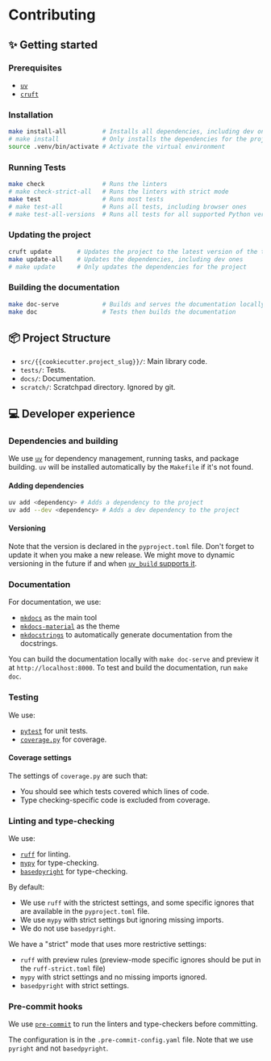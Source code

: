 # Contributing

## ✨ Getting started

### Prerequisites

- [`uv`](https://docs.astral.sh/uv/)
- [`cruft`](https://cruft.readthedocs.io/en/latest/)

### Installation

```bash
make install-all          # Installs all dependencies, including dev ones
# make install            # Only installs the dependencies for the project
source .venv/bin/activate # Activate the virtual environment
```

### Running Tests

```bash
make check                # Runs the linters
# make check-strict-all   # Runs the linters with strict mode
make test                 # Runs most tests
# make test-all           # Runs all tests, including browser ones
# make test-all-versions  # Runs all tests for all supported Python versions
```

### Updating the project

```bash
cruft update       # Updates the project to the latest version of the template
make update-all    # Updates the dependencies, including dev ones
# make update      # Only updates the dependencies for the project
```

### Building the documentation

```bash
make doc-serve            # Builds and serves the documentation locally for preview
make doc                  # Tests then builds the documentation
```

## 📦 Project Structure

- `src/{{cookiecutter.project_slug}}/`: Main library code.
- `tests/`: Tests.
- `docs/`: Documentation.
- `scratch/`: Scratchpad directory. Ignored by git.

## 💻 Developer experience

### Dependencies and building

We use [`uv`](https://docs.astral.sh/uv/) for dependency management, running
tasks, and package building. `uv` will be installed automatically by the
`Makefile` if it's not found.

#### Adding dependencies

```bash
uv add <dependency> # Adds a dependency to the project
uv add --dev <dependency> # Adds a dev dependency to the project
```

#### Versioning

Note that the version is declared in the `pyproject.toml` file. Don't forget to
update it when you make a new release. We might move to dynamic versioning in
the future if and when
[`uv_build` supports it](https://github.com/astral-sh/uv/issues/11718#issuecomment-2678446245).

### Documentation

For documentation, we use:

- [`mkdocs`](https://www.mkdocs.org/) as the main tool
- [`mkdocs-material`](https://squidfunk.github.io/mkdocs-material/) as the theme
- [`mkdocstrings`](https://mkdocstrings.github.io/) to automatically generate
  documentation from the docstrings.

You can build the documentation locally with `make doc-serve` and preview it at
`http://localhost:8000`. To test and build the documentation, run `make doc`.

### Testing

We use:

- [`pytest`](https://docs.pytest.org/en/stable/) for unit tests.
- [`coverage.py`](https://coverage.readthedocs.io/en/stable/) for coverage.

#### Coverage settings

The settings of `coverage.py` are such that:

- You should see which tests covered which lines of code.
- Type checking-specific code is excluded from coverage.

### Linting and type-checking

We use:

- [`ruff`](https://docs.astral.sh/ruff/) for linting.
- [`mypy`](https://mypy.readthedocs.io/en/stable/) for type-checking.
- [`basedpyright`](https://github.com/basedpyright/basedpyright) for
  type-checking.

By default:

- We use `ruff` with the strictest settings, and some specific ignores that are
  available in the `pyproject.toml` file.
- We use `mypy` with strict settings but ignoring missing imports.
- We do not use `basedpyright`.

We have a "strict" mode that uses more restrictive settings:

- `ruff` with preview rules (preview-mode specific ignores should be put in the
  `ruff-strict.toml` file)
- `mypy` with strict settings and no missing imports ignored.
- `basedpyright` with strict settings.

### Pre-commit hooks

We use [`pre-commit`](https://pre-commit.com/) to run the linters and
type-checkers before committing.

The configuration is in the `.pre-commit-config.yaml` file. Note that we use
`pyright` and not `basedpyright`.
